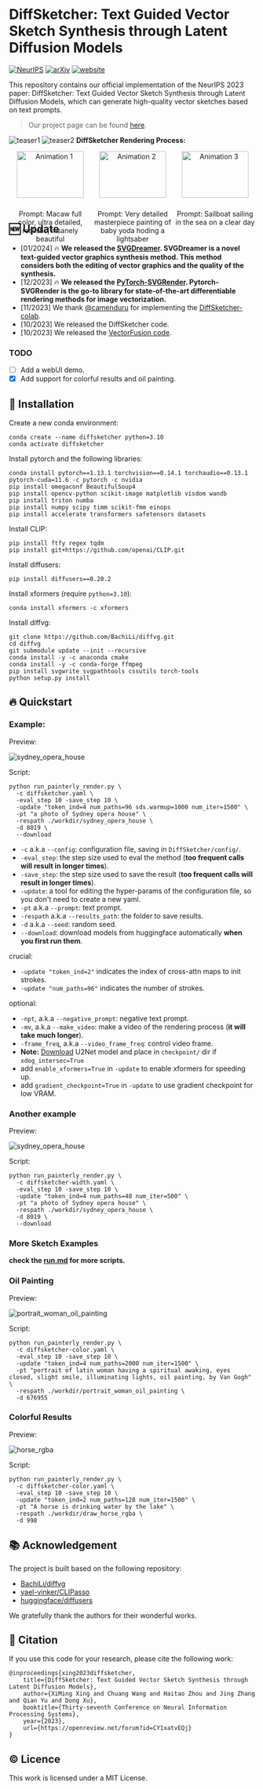 # DiffSketcher: Text Guided Vector Sketch Synthesis through Latent Diffusion Models

[![NeurIPS](https://img.shields.io/badge/NeurIPS-2023-98E4FF.svg)](https://openreview.net/attachment?id=CY1xatvEQj&name=pdf)
[![arXiv](https://img.shields.io/badge/arXiv-2306.14685-b31b1b.svg)](https://arxiv.org/abs/2306.14685)
[![website](https://img.shields.io/badge/website-Gitpage-yellow)](https://ximinng.github.io/DiffSketcher-project/)

This repository contains our official implementation of the NeurIPS 2023 paper: DiffSketcher: Text Guided Vector Sketch
Synthesis through Latent Diffusion Models, which can generate high-quality vector sketches based on text prompts.

> Our project page can be found [here](https://ximinng.github.io/DiffSketcher-project/).

![teaser1](./img/teaser1.png)
![teaser2](./img/teaser2.png)
**DiffSketcher Rendering Process:**

<div style="display: flex;" align="center">
  <div style="width: 33.33%;">
    <img src="./img/0.gif" alt="Animation 1" style="width: 90%;">
    <p>Prompt: Macaw full color, ultra detailed, realistic, insanely beautiful</p>
  </div>
  <div style="width: 33.33%;">
    <img src="./img/1.gif" alt="Animation 2" style="width: 90%;">
    <p>Prompt: Very detailed masterpiece painting of baby yoda hoding a lightsaber</p>
  </div>
  <div style="width: 33.33%;">
    <img src="./img/2.gif" alt="Animation 3" style="width: 90%;">
    <p>Prompt: Sailboat sailing in the sea on a clear day</p>
  </div>
</div>

## :new: Update

- [01/2024] 🔥 **We released the [SVGDreamer](https://ximinng.github.io/SVGDreamer-project/). SVGDreamer is
  a novel text-guided vector graphics synthesis method. This method considers both the editing of vector graphics and
  the quality of the synthesis.**
- [12/2023] 🔥 **We released the [PyTorch-SVGRender](https://github.com/ximinng/PyTorch-SVGRender). Pytorch-SVGRender is
  the go-to library for state-of-the-art differentiable rendering methods for image vectorization.**
- [11/2023] We thank [@camenduru](https://github.com/camenduru) for implementing
  the [DiffSketcher-colab](https://github.com/camenduru/DiffSketcher-colab).
- [10/2023] We released the DiffSketcher code.
- [10/2023] We released the [VectorFusion code](https://github.com/ximinng/VectorFusion-pytorch).

### TODO

- [ ] Add a webUI demo.
- [x] Add support for colorful results and oil painting.

## :wrench: Installation

Create a new conda environment:

```shell
conda create --name diffsketcher python=3.10
conda activate diffsketcher
```

Install pytorch and the following libraries:

```shell
conda install pytorch==1.13.1 torchvision==0.14.1 torchaudio==0.13.1 pytorch-cuda=11.6 -c pytorch -c nvidia
pip install omegaconf BeautifulSoup4
pip install opencv-python scikit-image matplotlib visdom wandb
pip install triton numba
pip install numpy scipy timm scikit-fmm einops
pip install accelerate transformers safetensors datasets
```

Install CLIP:

```shell
pip install ftfy regex tqdm
pip install git+https://github.com/openai/CLIP.git
```

Install diffusers:

```shell
pip install diffusers==0.20.2
```

Install xformers (require `python=3.10`):

```shell
conda install xformers -c xformers
```

Install diffvg:

```shell
git clone https://github.com/BachiLi/diffvg.git
cd diffvg
git submodule update --init --recursive
conda install -y -c anaconda cmake
conda install -y -c conda-forge ffmpeg
pip install svgwrite svgpathtools cssutils torch-tools
python setup.py install
```

## 🔥 Quickstart

### Example:

Preview:

![sydney_opera_house](./img/sydney_opera_house.svg)

Script:

```shell
python run_painterly_render.py \ 
  -c diffsketcher.yaml \
  -eval_step 10 -save_step 10 \
  -update "token_ind=4 num_paths=96 sds.warmup=1000 num_iter=1500" \ 
  -pt "a photo of Sydney opera house" \ 
  -respath ./workdir/sydney_opera_house \ 
  -d 8019 \
  --download
```

- `-c` a.k.a `--config`: configuration file, saving in `DiffSketcher/config/`.
- `-eval_step`: the step size used to eval the method (**too frequent calls will result in longer times**).
- `-save_step`: the step size used to save the result (**too frequent calls will result in longer times**).
- `-update`: a tool for editing the hyper-params of the configuration file, so you don't need to create a new yaml.
- `-pt` a.k.a `--prompt`: text prompt.
- `-respath` a.k.a `--results_path`: the folder to save results.
- `-d` a.k.a `--seed`: random seed.
- `--download`: download models from huggingface automatically **when you first run them**.

crucial:

- `-update "token_ind=2"` indicates the index of cross-attn maps to init strokes.
- `-update "num_paths=96"` indicates the number of strokes.

optional:

- `-npt`, a.k.a `--negative_prompt`: negative text prompt.
- `-mv`, a.k.a `--make_video`: make a video of the rendering process (**it will take much longer**).
- `-frame_freq`, a.k.a `--video_frame_freq`: control video frame.
- **Note:** [Download](https://huggingface.co/akhaliq/CLIPasso/blob/main/u2net.pth) U2Net model and place
  in `checkpoint/` dir if `xdog_intersec=True`
- add `enable_xformers=True` in `-update` to enable xformers for speeding up.
- add `gradient_checkpoint=True` in `-update` to use gradient checkpoint for low VRAM.

### Another example

Preview:

![sydney_opera_house](./img/sydney_opera_house_width.svg)

Script:

```shell
python run_painterly_render.py \ 
  -c diffsketcher-width.yaml \
  -eval_step 10 -save_step 10 \
  -update "token_ind=4 num_paths=48 num_iter=500" \ 
  -pt "a photo of Sydney opera house" \ 
  -respath ./workdir/sydney_opera_house \ 
  -d 8019 \
  --download
```

### More Sketch Examples

**check the [run.md](https://github.com/ximinng/DiffSketcher/blob/main/run.md) for more scripts.**

### Oil Painting

Preview:

![portrait_woman_oil_painting](./img/portrait_woman_oil_painting.svg)

Script:

```shell
python run_painterly_render.py \
  -c diffsketcher-color.yaml \
  -eval_step 10 -save_step 10 \
  -update "token_ind=4 num_paths=2000 num_iter=1500" \
  -pt "portrait of latin woman having a spiritual awaking, eyes closed, slight smile, illuminating lights, oil painting, by Van Gogh" \
  -respath ./workdir/portrait_woman_oil_painting \
  -d 676955
```

### Colorful Results

Preview:

![horse_rgba](./img/horse_rgba.svg)

Script:

```shell
python run_painterly_render.py \
  -c diffsketcher-color.yaml \
  -eval_step 10 -save_step 10 \
  -update "token_ind=2 num_paths=128 num_iter=1500" \
  -pt "A horse is drinking water by the lake" \
  -respath ./workdir/draw_horse_rgba \
  -d 998
```

## :books: Acknowledgement

The project is built based on the following repository:

- [BachiLi/diffvg](https://github.com/BachiLi/diffvg)
- [yael-vinker/CLIPasso](https://github.com/yael-vinker/CLIPasso)
- [huggingface/diffusers](https://github.com/huggingface/diffusers)

We gratefully thank the authors for their wonderful works.

## :paperclip: Citation

If you use this code for your research, please cite the following work:

```
@inproceedings{xing2023diffsketcher,
    title={DiffSketcher: Text Guided Vector Sketch Synthesis through Latent Diffusion Models},
    author={XiMing Xing and Chuang Wang and Haitao Zhou and Jing Zhang and Qian Yu and Dong Xu},
    booktitle={Thirty-seventh Conference on Neural Information Processing Systems},
    year={2023},
    url={https://openreview.net/forum?id=CY1xatvEQj}
}
```

## :copyright: Licence

This work is licensed under a MIT License.